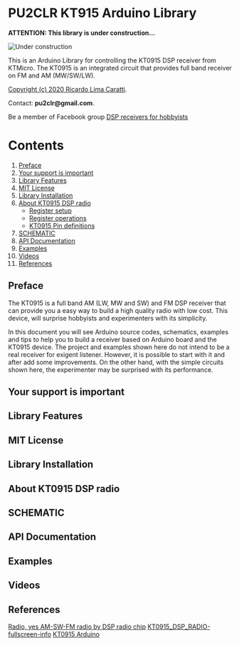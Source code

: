 # PU2CLR KT915 Arduino Library

__ATTENTION: This library is under construction...__ 

![Under construction](https://github.com/pu2clr/KT0915/blob/master/extras/images/under_construction.png)


This is an Arduino Library for controlling the KT0915 DSP receiver from KTMicro.
The KT0915 is an integrated circuit that provides full band receiver on FM and AM (MW/SW/LW).

[Copyright (c) 2020 Ricardo Lima Caratti](https://pu2clr.github.io/AKC695X/#mit-license).

Contact: __pu2clr@gmail.com__.

Be a member of Facebook group [DSP receivers for hobbyists](https://www.facebook.com/groups/2655942598067211)


# Contents

1. [Preface](https://pu2clr.github.io/KT915/#preface)
2. [Your support is important](https://pu2clr.github.io/KT915/#your-support-is-important)
3. [Library Features](https://pu2clr.github.io/KT915/#library-features)
4. [MIT License](https://pu2clr.github.io/KT915/#mit-license)
5. [Library Installation](https://pu2clr.github.io/KT915/#library-installation)
6. [About KT0915 DSP radio](https://pu2clr.github.io/KT915/#about-KT0915-DSP-radio)
   * [Register setup]()
   * [Register operations]()
   * [KT0915 Pin definitions]()
7. [SCHEMATIC](https://pu2clr.github.io/KT915/#schematic)
8.  [API Documentation](https://pu2clr.github.io/KT915/extras/docs/html/index.html)
9.  [Examples](https://github.com/pu2clr/KT915/tree/master/examples)
10. [Videos](https://github.com/pu2clr/KT915#videos)
11. [References](https://pu2clr.github.io/KT915/#references)


## Preface


The KT0915 is a full band AM (LW, MW and SW) and FM DSP receiver that can provide you a easy way to build a high quality radio with low cost. This device, will surprise hobbyists and experimenters with its simplicity. 

In this document you will see Arduino source codes, schematics, examples and tips to help you to build a receiver based on Arduino board and the KT0915 device.  The project and examples shown here do not intend to be a real receiver for exigent listener. However, it is possible to start with it and after add some improvements. On the other hand, with the simple circuits shown here, the experimenter may be surprised with its performance.


## Your support is important




## Library Features




## MIT License




## Library Installation




## About KT0915 DSP radio




## SCHEMATIC




## API Documentation




## Examples




## Videos




## References

[Radio, yes AM-SW-FM radio by DSP radio chip](https://hackaday.io/project/12944-radio-yes-am-sw-fm-radio-by-dsp-radio-chip)
[KT0915_DSP_RADIO-fullscreen-info](https://github.com/kodera2t/KT0915_DSP_RADIO-fullscreen-info)
[KT0915 Arduino](https://easyeda.com/wolfezrawilliam/KT0915-Arduino)
